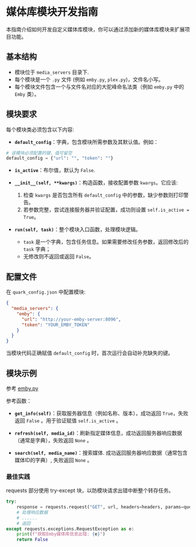 # 媒体库模块开发指南

本指南介绍如何开发自定义媒体库模块，你可以通过添加新的媒体库模块来扩展项目功能。

## 基本结构

* 模块位于 `media_servers` 目录下.
* 每个模块是一个 `.py` 文件 (例如 `emby.py`, `plex.py`)，文件名小写。
* 每个模块文件包含一个与文件名对应的大驼峰命名法类（例如 `emby.py` 中的 `Emby` 类）。

## 模块要求

每个模块类必须包含以下内容:

* **`default_config`**：字典，包含模块所需参数及其默认值。例如：

```python
# 该模块必须配置的键，值可留空
default_config = {"url": "", "token": ""}
```

* **`is_active`**：布尔值，默认为 `False`.

* **`__init__(self, **kwargs)`**：构造函数，接收配置参数 `kwargs`。它应该:
    1. 检查 `kwargs` 是否包含所有 `default_config` 中的参数，缺少参数则打印警告。
    2. 若参数完整，尝试连接服务器并验证配置，成功则设置 `self.is_active = True`。

* **`run(self, task)`**：整个模块入口函数，处理模块逻辑。
  * `task` 是一个字典，包含任务信息。如果需要修改任务参数，返回修改后的 `task` 字典；
  * 无修改则不返回或返回 `False`。

## 配置文件

在 `quark_config.json` 中配置模块:

```json
{
  "media_servers": {
    "emby": {
      "url": "http://your-emby-server:8096",
      "token": "YOUR_EMBY_TOKEN"
    }
  }
}
```

当模块代码正确赋值 `default_config` 时，首次运行会自动补充缺失的键。

## 模块示例

参考 [emby.py](emby.py)

参考函数：

* **`get_info(self)`**：获取服务器信息（例如名称、版本），成功返回 `True`，失败返回 `False` 。用于验证赋值 `self.is_active` 。

* **`refresh(self, media_id)`**：刷新指定媒体信息，成功返回服务器响应数据（通常是字典），失败返回 `None` 。

* **`search(self, media_name)`**：搜索媒体. 成功返回服务器响应数据（通常包含媒体ID的字典）, 失败返回 `None` 。

### 最佳实践

requests 部分使用 try-except 块，以防模块请求出错中断整个转存任务。

```python
try:
    response = requests.request("GET", url, headers=headers, params=querystring)
    # 处理响应数据
    # ......
    # 返回
except requests.exceptions.RequestException as e:
    print(f"获取Emby媒体库信息出错: {e}")
    return False
```

